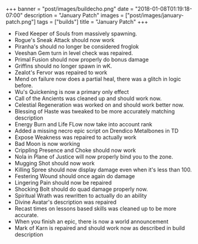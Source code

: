 +++
banner = "post/images/buildecho.png"
date = "2018-01-08T01:19:18-07:00"
description = "January Patch"
images = ["post/images/january-patch.png"]
tags = ["builds"]
title = "January Patch"
+++
* Fixed Keeper of Souls from massively spawning.
* Rogue's Sneak Attack should now work
* Piranha's should no longer be considered froglok
* Veeshan Gem turn in level check was repaired.
* Primal Fusion should now properly do bonus damage
* Griffins should no longer spawn in wK.
* Zealot's Fervor was repaired to work
* Mend on failure now does a partial heal, there was a glitch in logic before.
* Wu's Quickening is now a primary only effect
* Call of the Ancients was cleaned up and should work now.
* Celestial Regeneration was worked on and should work better now.
* Blessing of Haste was tweaked to be more accurately matching description
* Energy Burn and Life FLow now take into account rank
* Added a missing necro epic script on Drendico Metalbones in TD
* Expose Weakness was repaired to actually work
* Bad Moon is now working
* Crippling Presence and Choke should now work
* Nola in Plane of Justice will now properly bind you to the zone. 
* Mugging Shot should now work 
* Killing Spree should now display damage even when it's less than 100.
* Festering Wound should once again do damage
* Lingering Pain should now be repaired
* Shocking Bolt should do quad damage properly now.
* Spiritual Wrath was rewritten to actually do an ability
* Divine Avatar's description was repaired
* Recast times on lessons based skills was cleaned up to be more accurate.
* When you finish an epic, there is now a world announcement
* Mark of Karn is repaired and should work now as described in build description
<!--more-->